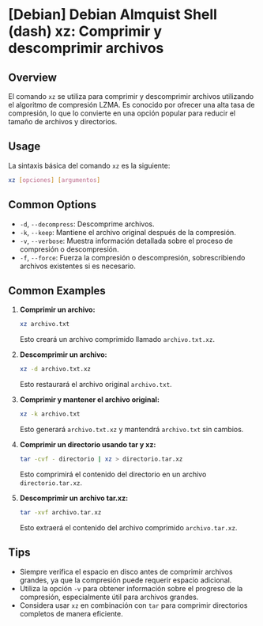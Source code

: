 # [Debian] Debian Almquist Shell (dash) xz: Comprimir y descomprimir archivos

## Overview
El comando `xz` se utiliza para comprimir y descomprimir archivos utilizando el algoritmo de compresión LZMA. Es conocido por ofrecer una alta tasa de compresión, lo que lo convierte en una opción popular para reducir el tamaño de archivos y directorios.

## Usage
La sintaxis básica del comando `xz` es la siguiente:

```bash
xz [opciones] [argumentos]
```

## Common Options
- `-d`, `--decompress`: Descomprime archivos.
- `-k`, `--keep`: Mantiene el archivo original después de la compresión.
- `-v`, `--verbose`: Muestra información detallada sobre el proceso de compresión o descompresión.
- `-f`, `--force`: Fuerza la compresión o descompresión, sobrescribiendo archivos existentes si es necesario.

## Common Examples
1. **Comprimir un archivo:**
   ```bash
   xz archivo.txt
   ```
   Esto creará un archivo comprimido llamado `archivo.txt.xz`.

2. **Descomprimir un archivo:**
   ```bash
   xz -d archivo.txt.xz
   ```
   Esto restaurará el archivo original `archivo.txt`.

3. **Comprimir y mantener el archivo original:**
   ```bash
   xz -k archivo.txt
   ```
   Esto generará `archivo.txt.xz` y mantendrá `archivo.txt` sin cambios.

4. **Comprimir un directorio usando tar y xz:**
   ```bash
   tar -cvf - directorio | xz > directorio.tar.xz
   ```
   Esto comprimirá el contenido del directorio en un archivo `directorio.tar.xz`.

5. **Descomprimir un archivo tar.xz:**
   ```bash
   tar -xvf archivo.tar.xz
   ```
   Esto extraerá el contenido del archivo comprimido `archivo.tar.xz`.

## Tips
- Siempre verifica el espacio en disco antes de comprimir archivos grandes, ya que la compresión puede requerir espacio adicional.
- Utiliza la opción `-v` para obtener información sobre el progreso de la compresión, especialmente útil para archivos grandes.
- Considera usar `xz` en combinación con `tar` para comprimir directorios completos de manera eficiente.